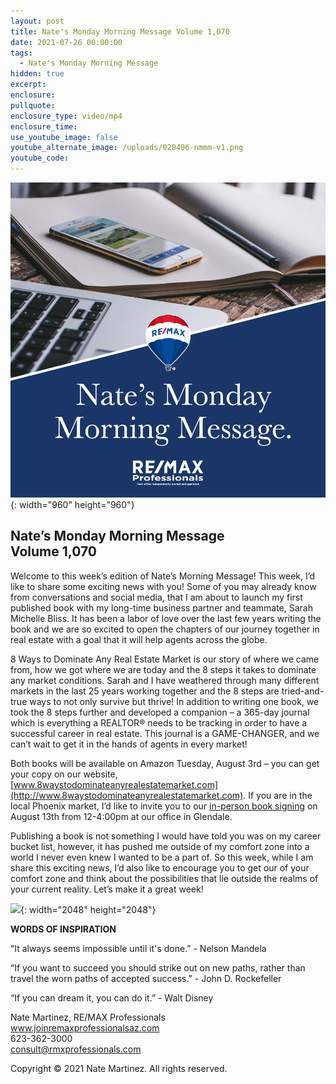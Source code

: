 ```yaml
---
layout: post
title: Nate's Monday Morning Message Volume 1,070
date: 2021-07-26 00:00:00
tags:
  - Nate's Monday Morning Message
hidden: true
excerpt:
enclosure:
pullquote:
enclosure_type: video/mp4
enclosure_time:
use_youtube_image: false
youtube_alternate_image: /uploads/020406-nmmm-v1.png
youtube_code:
---
```

![](/uploads/020406-nmmm-v1-1.png){: width="960" height="960"}

## **Nate’s Monday Morning Message<br>Volume 1,070**

Welcome to this week’s edition of Nate’s Morning Message\! This week, I’d like to share some exciting news with you\! Some of you may already know from conversations and social media, that I am about to launch my first published book with my long-time business partner and teammate, Sarah Michelle Bliss. It has been a labor of love over the last few years writing the book and we are so excited to open the chapters of our journey together in real estate with a goal that it will help agents across the globe.

8 Ways to Dominate Any Real Estate Market is our story of where we came from, how we got where we are today and the 8 steps it takes to dominate any market conditions. Sarah and I have weathered through many different markets in the last 25 years working together and the 8 steps are tried-and-true ways to not only survive but thrive\! In addition to writing one book, we took the 8 steps further and developed a companion – a 365-day journal which is everything a REALTOR&reg; needs to be tracking in order to have a successful career in real estate. This journal is a GAME-CHANGER, and we can’t wait to get it in the hands of agents in every market\!

Both books will be available on Amazon Tuesday, August 3rd – you can get your copy on our website, [www.8waystodominateanyrealestatemarket.com](http://www.8waystodominateanyrealestatemarket.com). If you are in the local Phoenix market, I’d like to invite you to our [in-person book signing](https://www.facebook.com/events/310379267454251?active_tab=about) on August 13th from 12-4:00pm at our office in Glendale.

Publishing a book is not something I would have told you was on my career bucket list, however, it has pushed me outside of my comfort zone into a world I never even knew I wanted to be a part of. So this week, while I am share this exciting news, I’d also like to encourage you to get our of your comfort zone and think about the possibilities that lie outside the realms of your current reality. Let’s make it a great week\!

![](/uploads/210719-booksigning-graphic-v1.png){: width="2048" height="2048"}

**WORDS OF INSPIRATION**

“It always seems impossible until it's done.” - Nelson Mandela

“If you want to succeed you should strike out on new paths, rather than travel the worn paths of accepted success.” - John D. Rockefeller

“If you can dream it, you can do it.” - Walt Disney

Nate Martinez, RE/MAX Professionals<br>www.joinremaxprofessionalsaz.com<br>623-362-3000<br>consult@rmxprofessionals.com

Copyright &copy; 2021 Nate Martinez. All rights reserved.
